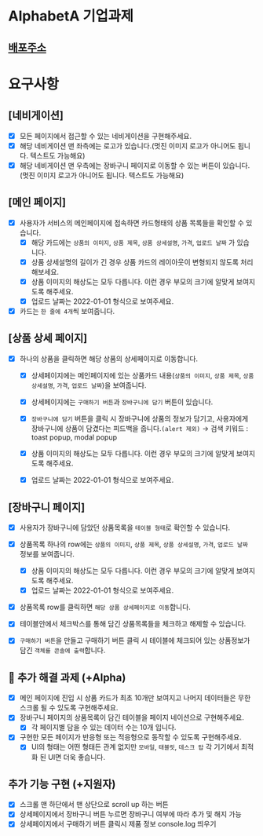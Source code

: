 # AlphabetA 기업과제

## [배포주소](https://waterhumanb.github.io/alphabeta-assignment/)

# 요구사항

## **[네비게이션]**

- [x] 모든 페이지에서 접근할 수 있는 네비게이션을 구현해주세요.
- [x] 해당 네비게이션 맨 좌측에는 로고가 있습니다.(멋진 이미지 로고가 아니어도 됩니다. 텍스트도 가능해요)
- [x] 해당 네비게이션 맨 우측에는 장바구니 페이지로 이동할 수 있는 버튼이 있습니다.(멋진 이미지 로고가 아니어도 됩니다. 텍스트도 가능해요)

## **[메인 페이지]**

- [x] 사용자가 서비스의 메인페이지에 접속하면 카드형태의 상품 목록들을 확인할 수 있습니다.
  - [x] 해당 카드에는 `상품의 이미지`, `상품 제목`, `상품 상세설명`, `가격`, `업로드 날짜` 가 있습니다.
  - [x] 상품 상세설명의 길이가 긴 경우 상품 카드의 레이아웃이 변형되지 않도록 처리해보세요.
  - [x] 상품 이미지의 해상도는 모두 다릅니다. 이런 경우 부모의 크기에 알맞게 보여지도록 해주세요.
  - [x] 업로드 날짜는 2022-01-01 형식으로 보여주세요.
- [x] 카드는 `한 줄에 4개`씩 보여줍니다.

## **[상품 상세 페이지]**

- [x] 하나의 상품을 클릭하면 해당 상품의 상세페이지로 이동합니다.

  - [x] 상세페이지에는 메인페이지에 있는 상품카드 내용(`상품의 이미지`, `상품 제목`, `상품 상세설명`, `가격`, `업로드 날짜`)을 보여줍니다.
  - [x] 상세페이지에는 `구매하기 버튼`과 `장바구니에 담기` 버튼이 있습니다.
  - [x] `장바구니에 담기` 버튼을 클릭 시 장바구니에 상품의 정보가 담기고, 사용자에게 장바구니에 상품이 담겼다는 피드백을 줍니다.`(alert 제외)` → 검색 키워드 : toast popup, modal popup

  -[x] 상품 이미지의 해상도는 모두 다릅니다. 이런 경우 부모의 크기에 알맞게 보여지도록 해주세요.

  - [x] 업로드 날짜는 2022-01-01 형식으로 보여주세요.

## **[장바구니 페이지]**

- [x] 사용자가 장바구니에 담았던 상품목록을 `테이블 형태`로 확인할 수 있습니다.
- [x] 상품목록 하나의 row에는 `상품의 이미지`, `상품 제목`, `상품 상세설명`, `가격`, `업로드 날짜` 정보를 보여줍니다.
  - [x] 상품 이미지의 해상도는 모두 다릅니다. 이런 경우 부모의 크기에 알맞게 보여지도록 해주세요.
  - [x] 업로드 날짜는 2022-01-01 형식으로 보여주세요.
- [x] 상품목록 row를 클릭하면 `해당 상품 상세페이지로 이동`합니다.

-[x] 테이블안에서 체크박스를 통해 담긴 상품목록들을 체크하고 해제할 수 있습니다.

- [x] `구매하기 버튼`을 만들고 구매하기 버튼 클릭 시 테이블에 체크되어 있는 상품정보가 담긴 `객체를 콘솔에 출력`합니다.

## 🏅 추가 해결 과제 (+Alpha)

- [x] 메인 페이지에 진입 시 상품 카드가 최초 10개만 보여지고 나머지 데이터들은 무한 스크롤 될 수 있도록 구현해주세요.
- [x] 장바구니 페이지의 상품목록이 담긴 테이블을 페이지 네이션으로 구현해주세요.
  - [x] 각 페이지별 담을 수 있는 데이터 수는 10개 입니다.
- [x] 구현한 모든 페이지가 반응형 또는 적응형으로 동작할 수 있도록 구현해주세요.
  - [x] UI의 형태는 어떤 형태든 관계 없지만 `모바일`, `태블릿`, `데스크 탑` 각 기기에서 최적화 된 UI면 더욱 좋습니다.

## 추가 기능 구현 (+지원자)

- [x] 스크롤 맨 하단에서 맨 상단으로 scroll up 하는 버튼
- [x] 상세페이지에서 장바구니 버튼 누르면 장바구니 여부에 따라 추가 및 해지 가능
- [x] 상세페이지에서 구매하기 버튼 클릭시 제품 정보 console.log 띄우기
